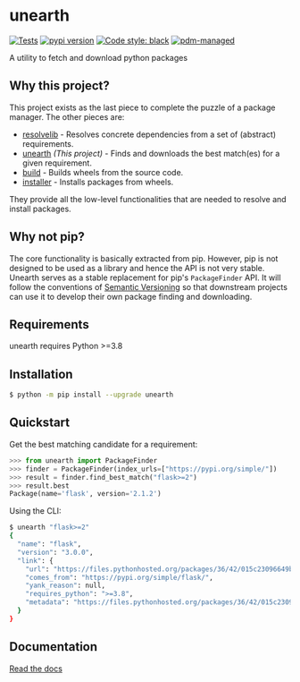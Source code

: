 # unearth

<!--index start-->

[![Tests](https://github.com/frostming/unearth/workflows/Tests/badge.svg)](https://github.com/frostming/unearth/actions?query=workflow%3Aci)
[![pypi version](https://img.shields.io/pypi/v/unearth.svg)](https://pypi.org/project/unearth/)
[![Code style: black](https://img.shields.io/badge/code%20style-black-000000.svg)](https://github.com/psf/black)
[![pdm-managed](https://img.shields.io/badge/pdm-managed-blueviolet)](https://pdm.fming.dev)

A utility to fetch and download python packages

## Why this project?

This project exists as the last piece to complete the puzzle of a package manager. The other pieces are:

- [resolvelib](https://pypi.org/project/resolvelib/) - Resolves concrete dependencies from a set of (abstract) requirements.
- [unearth](https://pypi.org/project/unearth/) _(This project)_ - Finds and downloads the best match(es) for a given requirement.
- [build](https://pypi.org/project/build/) - Builds wheels from the source code.
- [installer](https://pypi.org/project/installer/) - Installs packages from wheels.

They provide all the low-level functionalities that are needed to resolve and install packages.

## Why not pip?

The core functionality is basically extracted from pip. However, pip is not designed to be used as a library and hence the API is not very stable.
Unearth serves as a stable replacement for pip's `PackageFinder` API. It will follow the conventions of [Semantic Versioning](https://semver.org/) so that downstream projects can use it to develop their own package finding and downloading.

## Requirements

unearth requires Python >=3.8

## Installation

```bash
$ python -m pip install --upgrade unearth
```

## Quickstart

Get the best matching candidate for a requirement:

```python
>>> from unearth import PackageFinder
>>> finder = PackageFinder(index_urls=["https://pypi.org/simple/"])
>>> result = finder.find_best_match("flask>=2")
>>> result.best
Package(name='flask', version='2.1.2')
```

Using the CLI:

```bash
$ unearth "flask>=2"
{
  "name": "flask",
  "version": "3.0.0",
  "link": {
    "url": "https://files.pythonhosted.org/packages/36/42/015c23096649b908c809c69388a805a571a3bea44362fe87e33fc3afa01f/flask-3.0.0-py3-none-any.whl",
    "comes_from": "https://pypi.org/simple/flask/",
    "yank_reason": null,
    "requires_python": ">=3.8",
    "metadata": "https://files.pythonhosted.org/packages/36/42/015c23096649b908c809c69388a805a571a3bea44362fe87e33fc3afa01f/flask-3.0.0-py3-none-any.whl.metadata"
  }
}
```

<!--index end-->

## Documentation

[Read the docs](https://unearth.readthedocs.io/en/latest/)
